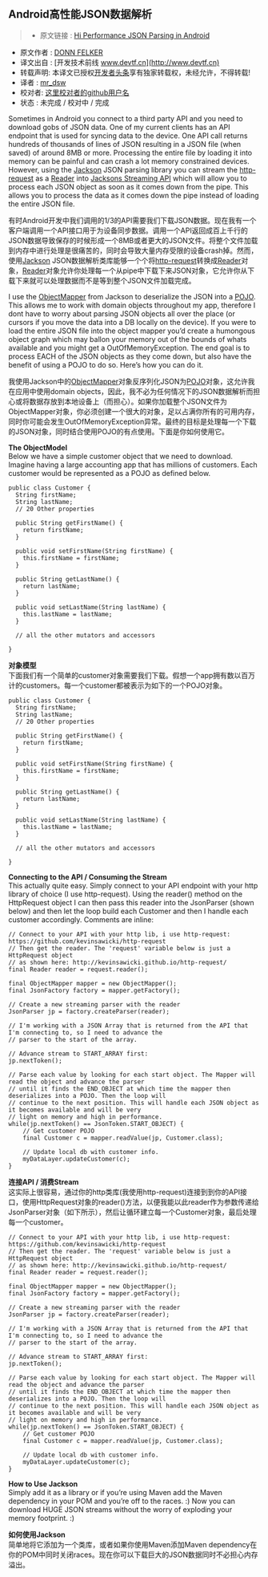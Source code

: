 Android高性能JSON数据解析
---

> * 原文链接 : [Hi Performance JSON Parsing in Android](http://www.donnfelker.com/hi-performance-json-parsing-in-android/)
* 原文作者 : [DONN FELKER](http://www.donnfelker.com/author/donn/)
* 译文出自 : [开发技术前线 www.devtf.cn](http://www.devtf.cn)
* 转载声明: 本译文已授权[开发者头条](http://toutiao.io/download)享有独家转载权，未经允许，不得转载!
* 译者 : [mr_dsw](https://github.com/dengshiwei) 
* 校对者: [这里校对者的github用户名](github链接)  
* 状态 :  未完成 / 校对中 / 完成 


Sometimes in Android you connect to a third party API and you need to download gobs of JSON data. One of my current clients has an API endpoint that is used for syncing data to the device. One API call returns hundreds of thousands of lines of JSON resulting in a JSON file (when saved) of around 8MB or more. Processing the entire file by loading it into memory can be painful and can crash a lot memory constrained devices. However, using the [Jackson](http://www.codehaus.org/) JSON parsing library you can stream the [http-request](https://github.com/kevinsawicki/http-request) as a [Reader](http://developer.android.com/reference/java/io/Reader.html) into [Jacksons Streaming API](http://wiki.fasterxml.com/JacksonStreamingApi) which will allow you to process each JSON object as soon as it comes down from the pipe. This allows you to process the data as it comes down the pipe instead of loading the entire JSON file.

有时Android开发中我们调用的1/3的API需要我们下载JSON数据。现在我有一个客户端调用一个API接口用于为设备同步数据。调用一个API返回成百上千行的JSON数据导致保存的时候形成一个8MB或者更大的JSON文件。将整个文件加载到内存中进行处理是很痛苦的，同时会导致大量内存受限的设备crash掉。然而，使用[Jackson](http://www.codehaus.org/) JSON数据解析类库能够一个个将[http-request](https://github.com/kevinsawicki/http-request)转换成[Reader](http://developer.android.com/reference/java/io/Reader.html)对象，[Reader](http://developer.android.com/reference/java/io/Reader.html)对象允许你处理每一个从pipe中下载下来JSON对象，它允许你从下载下来就可以处理数据而不是等到整个JSON文件加载完成。

I use the [ObjectMapper](http://www.codehaus.org/) from Jackson to deserialize the JSON into a [POJO](https://en.wikipedia.org/wiki/Plain_Old_Java_Object). This allows me to work with domain objects throughout my app, therefore I dont have to worry about parsing JSON objects all over the place (or cursors if you move the data into a DB locally on the device). If you were to load the entire JSON file into the object mapper you’d create a humongous object graph which may ballon your memory out of the bounds of whats available and you might get a OutOfMemoryException. The end goal is to process EACH of the JSON objects as they come down, but also have the benefit of using a POJO to do so. Here’s how you can do it.

我使用Jackson中的[ObjectMapper](http://www.codehaus.org/)对象反序列化JSON为[POJO](https://en.wikipedia.org/wiki/Plain_Old_Java_Object)对象，这允许我在应用中使用domain objects，因此，我不必为任何情况下的JSON数据解析而担心或将数据存放到本地设备上（而担心）。如果你加载整个JSON文件为ObjectMapper对象，你必须创建一个很大的对象，足以占满你所有的可用内存，同时你可能会发生OutOfMemoryException异常。最终的目标是处理每一个下载的JSON对象，同时结合使用POJO的有点使用。下面是你如何使用它。

**The ObjectModel**    
Below we have a simple customer object that we need to download. Imagine having a large accounting app that has millions of customers. Each customer would be represented as a POJO as defined below.

    public class Customer {
	  String firstName;
	  String lastName;
	  // 20 Other properties
	
	  public String getFirstName() {
	    return firstName; 
	  }
	
	  public void setFirstName(String firstName) {
	    this.firstName = firstName; 
	  }
	
	  public String getLastName() {
	    return lastName; 
	  }
	
	  public void setLastName(String lastName) {
	    this.lastName = lastName; 
	  }
	
	  // all the other mutators and accessors
	
	}

**对象模型**    
下面我们有一个简单的customer对象需要我们下载。假想一个app拥有数以百万计的customers。每一个customer都被表示为如下的一个POJO对象。

    public class Customer {
	  String firstName;
	  String lastName;
	  // 20 Other properties
	
	  public String getFirstName() {
	    return firstName; 
	  }
	
	  public void setFirstName(String firstName) {
	    this.firstName = firstName; 
	  }
	
	  public String getLastName() {
	    return lastName; 
	  }
	
	  public void setLastName(String lastName) {
	    this.lastName = lastName; 
	  }
	
	  // all the other mutators and accessors
	
	}

**Connecting to the API / Consuming the Stream**   
This actually quite easy. Simply connect to your API endpoint with your http library of choice (I use http-request). Using the reader() method on the HttpRequest object I can then pass this reader into the JsonParser (shown below) and then let the loop build each Customer and then I handle each customer accordingly. Comments are inline:

	// Connect to your API with your http lib, i use http-request: https://github.com/kevinsawicki/http-request
	// Then get the reader. The 'request' variable below is just a HttpRequest object 
	// as shown here: http://kevinsawicki.github.io/http-request/
	final Reader reader = request.reader(); 
	
	final ObjectMapper mapper = new ObjectMapper(); 
	final JsonFactory factory = mapper.getFactory();
	
	// Create a new streaming parser with the reader
	JsonParser jp = factory.createParser(reader);
	
	// I'm working with a JSON Array that is returned from the API that I'm connecting to, so I need to advance the 
	// parser to the start of the array.
	
	// Advance stream to START_ARRAY first:
	jp.nextToken();
	
	// Parse each value by looking for each start object. The Mapper will read the object and advance the parser
	// until it finds the END_OBJECT at which time the mapper then deserializes into a POJO. Then the loop will 
	// continue to the next position. This will handle each JSON object as it becomes available and will be very 
	// light on memory and high in performance. 
	while(jp.nextToken() == JsonToken.START_OBJECT) {
	    // Get customer POJO
	    final Customer c = mapper.readValue(jp, Customer.class);
	
	    // Update local db with customer info.
	    myDataLayer.updateCustomer(c);
	}


**连接API / 消费Stream**   
这实际上很容易，通过你的http类库(我使用http-request)连接到到你的API接口，使用HttpRequest对象的reader()方法，以便我能以此reader作为参数传递给JsonParser对象（如下所示），然后让循环建立每一个Customer对象，最后处理每一个customer。

	// Connect to your API with your http lib, i use http-request: https://github.com/kevinsawicki/http-request
	// Then get the reader. The 'request' variable below is just a HttpRequest object 
	// as shown here: http://kevinsawicki.github.io/http-request/
	final Reader reader = request.reader(); 
	
	final ObjectMapper mapper = new ObjectMapper(); 
	final JsonFactory factory = mapper.getFactory();
	
	// Create a new streaming parser with the reader
	JsonParser jp = factory.createParser(reader);
	
	// I'm working with a JSON Array that is returned from the API that I'm connecting to, so I need to advance the 
	// parser to the start of the array.
	
	// Advance stream to START_ARRAY first:
	jp.nextToken();
	
	// Parse each value by looking for each start object. The Mapper will read the object and advance the parser
	// until it finds the END_OBJECT at which time the mapper then deserializes into a POJO. Then the loop will 
	// continue to the next position. This will handle each JSON object as it becomes available and will be very 
	// light on memory and high in performance. 
	while(jp.nextToken() == JsonToken.START_OBJECT) {
	    // Get customer POJO
	    final Customer c = mapper.readValue(jp, Customer.class);
	
	    // Update local db with customer info.
	    myDataLayer.updateCustomer(c);
	}

**How to Use Jackson**   
Simply add it as a library or if you’re using Maven add the Maven dependency in your POM and you’re off to the races. :) Now you can download HUGE JSON streams without the worry of exploding your memory footprint. :) 

**如何使用Jackson**    
简单地将它添加为一个类库，或者如果你使用Maven添加Maven dependency在你的POM中同时关闭races。现在你可以下载巨大的JSON数据同时不必担心内存溢出。